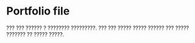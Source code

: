 # Portfolio file

??? ??? ?????? ? ???????? ?????????. 
??? ??? ????? ????? ?????? ??? ????? ??????? ?? ????? ?????. 